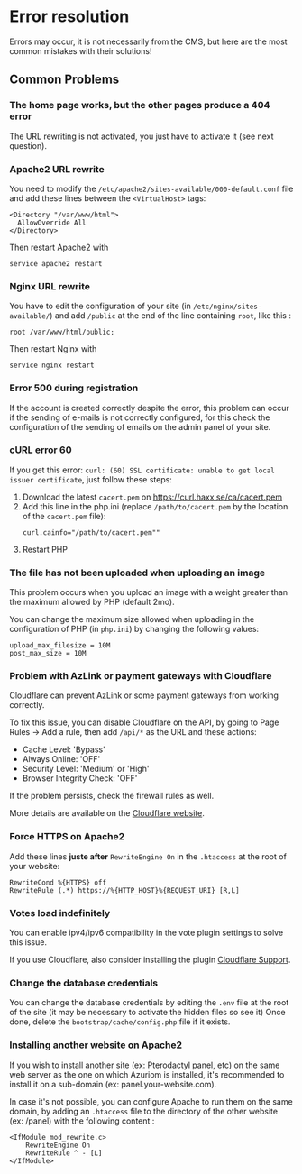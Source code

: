 # Error resolution

Errors may occur, it is not necessarily from the CMS,
but here are the most common mistakes with their solutions!

## Common Problems

### The home page works, but the other pages produce a 404 error

The URL rewriting is not activated, you just have to activate it (see next question).

### Apache2 URL rewrite
You need to modify the `/etc/apache2/sites-available/000-default.conf` file and add these lines between the `<VirtualHost>` tags:
```
<Directory "/var/www/html">
  AllowOverride All
</Directory>
```

Then restart Apache2 with
```
service apache2 restart
```

### Nginx URL rewrite
You have to edit the configuration of your site (in `/etc/nginx/sites-available/`) and add `/public` at the end of the
line containing `root`, like this :
```
root /var/www/html/public;
```

Then restart Nginx with
```
service nginx restart
```


### Error 500 during registration

If the account is created correctly despite the error, this problem can occur if
the sending of e-mails is not correctly configured, for this check
the configuration of the sending of emails on the admin panel of your site.

### cURL error 60

If you get this error:
`curl: (60) SSL certificate: unable to get local issuer certificate`, just  follow
these steps:
1) Download the latest `cacert.pem` on https://curl.haxx.se/ca/cacert.pem
1) Add this line in the php.ini (replace `/path/to/cacert.pem` by
the location of the `cacert.pem` file):
   ```
   curl.cainfo="/path/to/cacert.pem""
   ```
1) Restart PHP

### The file has not been uploaded when uploading an image

This problem occurs when you upload an image with a weight greater than the
maximum allowed by PHP (default 2mo).

You can change the maximum size allowed when uploading in the configuration
of PHP (in `php.ini`) by changing the following values:
```
upload_max_filesize = 10M
post_max_size = 10M
```

### Problem with AzLink or payment gateways with Cloudflare

Cloudflare can prevent AzLink or some payment gateways from working
correctly.

To fix this issue, you can disable Cloudflare on the API, by going to Page Rules
-> Add a rule, then add `/api/*` as the URL and these actions:
* Cache Level: 'Bypass'
* Always Online: 'OFF'
* Security Level: 'Medium' or 'High'
* Browser Integrity Check: 'OFF' 

If the problem persists, check the firewall rules as well.

More details are available on the [Cloudflare website](https://support.cloudflare.com/hc/en-us/articles/200504045-Using-Cloudflare-with-your-API).

### Force HTTPS on Apache2

Add these lines **juste after** `RewriteEngine On` in the `.htaccess` at the root of your website:
```
RewriteCond %{HTTPS} off
RewriteRule (.*) https://%{HTTP_HOST}%{REQUEST_URI} [R,L]
```

### Votes load indefinitely

You can enable ipv4/ipv6 compatibility in the vote plugin settings
to solve this issue.

If you use Cloudflare, also consider installing the plugin
[Cloudflare Support](https://azuriom.com/market/resources/12).

### Change the database credentials

You can change the database credentials by editing
the `.env` file at the root of the site (it may be necessary to activate the hidden
files so see it)
Once done, delete the `bootstrap/cache/config.php` file if it exists.

### Installing another website on Apache2

If you wish to install another site (ex: Pterodactyl panel, etc)
on the same web server as the one on which Azuriom is installed, it's recommended
to install it on a sub-domain (ex: panel.your-website.com).

In case it's not possible, you can configure Apache to
run them on the same domain, by adding an `.htaccess` file to the directory
of the other website (ex: /panel) with the following content :
```
<IfModule mod_rewrite.c>
    RewriteEngine On
    RewriteRule ^ - [L]
</IfModule>
``` 
